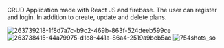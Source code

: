 CRUD Application made with React JS and firebase. The user can register and login. In addition to create, update and delete plans.

![263739218-1f8d7a7c-b9c2-469b-863f-524deeb599ce](https://github.com/ArtielSry/React-with-Firebase/assets/113340763/e40ba49d-0493-4da3-95a9-eaf346143d31)
![263738415-44a79975-d1e8-441a-86a4-2519a9beb5ac](https://github.com/ArtielSry/React-with-Firebase/assets/113340763/259f7c73-0ca6-4f64-b5df-4d510d8ac229)
![754shots_so](https://github.com/ArtielSry/React-with-Firebase/assets/113340763/d89496e6-cdff-4ecd-95ba-b338f94ec21a)
